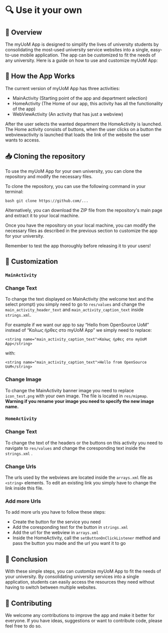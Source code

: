 # 🔍 Use it your own

## 👀 Overview

The myUoM App is designed to simplify the lives of university students by consolidating the most-used university service websites into a single, easy-to-use mobile application. The app can be customized to fit the needs of any university. Here is a guide on how to use and customize myUoM App:

## 🤖 **How the App Works**

The current version of myUoM App has three activities: 

- MainActivity (Starting point of the app and department selection)
- HomeActivity (The Home of our app, this activity has all the functionality of the app)
- WebViewActivity (An activity that has just a webview)

After the user selects the wanted department the HomeActivity is launched. The Home activity consists of buttons, when the user clicks on a button the webviewactivity is launched that loads the link of the website the user wants to access.

## 📥 Cloning the repository

To use the myUoM App for your own university, you can clone the repository and modify the necessary files.

To clone the repository, you can use the following command in your terminal:

```
bash git clone https://github.com/...
```

Alternatively, you can download the ZIP file from the repository's main page and extract it to your local machine.

Once you have the repository on your local machine, you can modify the necessary files as described in the previous section to customize the app for your university.

Remember to test the app thoroughly before releasing it to your users!

## 🎨 Customization

### `MainActivity`

### Change Text

To change the text displayed on MainActivity (the welcome text and the select prompt) you simply need to go to `res/values` and change the `main_activity_header_text` and `main_activity_caption_text` inside `strings.xml`.

For example if we want our app to say “Hello from OpenSource UoM” instead of “Καλως ήρθες στο myUoM App” we simply need to replace:

`<string name="main_activity_caption_text">Καλως ήρθες στο myUoM App</string>`

with:

`<string name="main_activity_caption_text">Hello from OpenSource UoM</string>`

### Change Image

To change the MainActivity banner image you need to replace `icon_test.png` with your own image. The file is located in `res/mipmap`. **Warning if you rename your image you need to specify the new image name.**

### `HomeActivity`

### Change Text

To change the text of the headers or the buttons on this activity you need to navigate to `res/values` and change the coresponding text inside the `strings.xml` .

### Change Urls

The urls used by the webviews are located inside the `arrays.xml` file as `<string>` elements. To edit an existing link you simply have to change the link inside this file.

### Add more Urls

To add more urls you have to follow these steps:

- Create the button for the service you need
- Add the coresponding text for the button in `strings.xml`
- Add the url for the webview in `arrays.xml`
- Inside the HomeActivity, call the `setButtonOnClickListener` method and pass the button you made and the url you want it to go

## 🎉 Conclusion

With these simple steps, you can customize myUoM App to fit the needs of your university. By consolidating university services into a single application, students can easily access the resources they need without having to switch between multiple websites.

## **🤝 Contributing**

We welcome any contributions to improve the app and make it better for everyone. If you have ideas, suggestions or want to contribute code, please feel free to do so.